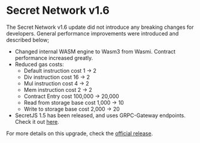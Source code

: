 # Secret Network v1.6

The Secret Network v1.6 update did not introduce any breaking changes for developers. General performance improvements were introduced and described below;

* Changed internal WASM engine to Wasm3 from Wasmi. Contract performance increased greatly.
* Reduced gas costs:
  * Default instruction cost 1 -> 2
  * Div instruction cost 16 -> 2
  * Mul instruction cost 4 -> 2
  * Mem instruction cost 2 -> 2
  * Contract Entry cost 100,000 -> 20,000
  * Read from storage base cost 1,000 -> 10
  * Write to storage base cost 2,000 -> 20
* SecretJS 1.5 has been released, and uses GRPC-Gateway endpoints. Check it out [here](https://www.npmjs.com/package/secretjs).

For more details on this upgrade, check the [official release](https://github.com/scrtlabs/SecretNetwork/releases/tag/v1.6.0).

